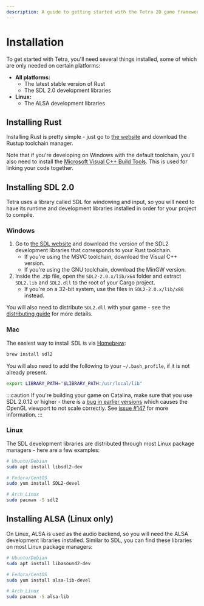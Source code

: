 ```yaml
---
description: A guide to getting started with the Tetra 2D game framework.
---
```


# Installation

To get started with Tetra, you'll need several things installed, some of which are only needed on certain platforms:

* **All platforms:**
    * The latest stable version of Rust
    * The SDL 2.0 development libraries
* **Linux:**
    * The ALSA development libraries

## Installing Rust

Installing Rust is pretty simple - just go to [the website](https://www.rust-lang.org/tools/install) and download the Rustup toolchain manager.

Note that if you're developing on Windows with the default toolchain, you'll also need to install the [Microsoft Visual C++ Build Tools](https://www.visualstudio.com/downloads/#build-tools-for-visual-studio-2017). This is used for linking your code together.

## Installing SDL 2.0

Tetra uses a library called SDL for windowing and input, so you will need to have its runtime and development libraries installed in order for your project to compile.

### Windows

1. Go to [the SDL website](https://www.libsdl.org/download-2.0.php) and download the version of the SDL2 development libraries that corresponds to your Rust toolchain.
    * If you're using the MSVC toolchain, download the Visual C++ version.
    * If you're using the GNU toolchain, download the MinGW version.
2. Inside the .zip file, open the `SDL2-2.0.x/lib/x64` folder and extract `SDL2.lib` and `SDL2.dll` to the root of your Cargo project.
    * If you're on a 32-bit system, use the files in `SDL2-2.0.x/lib/x86` instead.

You will also need to distribute `SDL2.dll` with your game - see the [distributing guide](./distributing.md) for more details.

### Mac

The easiest way to install SDL is via [Homebrew](http://brew.sh/):

```bash
brew install sdl2
```

You will also need to add the following to your `~/.bash_profile`, if it is not already present.

```bash
export LIBRARY_PATH="$LIBRARY_PATH:/usr/local/lib"
```

:::caution
If you're building your game on Catalina, make sure that you use SDL 2.0.12 or higher - there is a
[bug in earlier versions](https://hg.libsdl.org/SDL/rev/46b094f7d20e) which causes the OpenGL
viewport to not scale correctly. See [issue #147](https://github.com/17cupsofcoffee/tetra/issues/147)
for more information.
:::

### Linux

The SDL development libraries are distributed through most Linux package managers - here are a few examples:

```bash
# Ubuntu/Debian
sudo apt install libsdl2-dev

# Fedora/CentOS
sudo yum install SDL2-devel

# Arch Linux
sudo pacman -S sdl2
```

## Installing ALSA (Linux only)

On Linux, ALSA is used as the audio backend, so you will need the ALSA development libraries installed. Similar to SDL, you can find these libraries on most Linux package managers:

```bash
# Ubuntu/Debian
sudo apt install libasound2-dev

# Fedora/CentOS
sudo yum install alsa-lib-devel

# Arch Linux
sudo pacman -S alsa-lib
```
